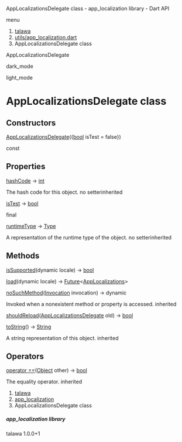 




AppLocalizationsDelegate class - app\_localization library - Dart API







menu

1. [talawa](../index.html)
2. [utils/app\_localization.dart](../file-___home_harshil_Desktop_open-source_palisadoes_talawa_lib_utils_app_localization/)
3. AppLocalizationsDelegate class

AppLocalizationsDelegate


dark\_mode

light\_mode




# AppLocalizationsDelegate class


## Constructors

[AppLocalizationsDelegate](../file-___home_harshil_Desktop_open-source_palisadoes_talawa_lib_utils_app_localization/AppLocalizationsDelegate/AppLocalizationsDelegate.html)({[bool](https://api.flutter.dev/flutter/dart-core/bool-class.html) isTest = false})

const



## Properties

[hashCode](https://api.flutter.dev/flutter/dart-core/Object/hashCode.html)
→ [int](https://api.flutter.dev/flutter/dart-core/int-class.html)

The hash code for this object.
no setterinherited

[isTest](../file-___home_harshil_Desktop_open-source_palisadoes_talawa_lib_utils_app_localization/AppLocalizationsDelegate/isTest.html)
→ [bool](https://api.flutter.dev/flutter/dart-core/bool-class.html)

final

[runtimeType](https://api.flutter.dev/flutter/dart-core/Object/runtimeType.html)
→ [Type](https://api.flutter.dev/flutter/dart-core/Type-class.html)

A representation of the runtime type of the object.
no setterinherited



## Methods

[isSupported](../file-___home_harshil_Desktop_open-source_palisadoes_talawa_lib_utils_app_localization/AppLocalizationsDelegate/isSupported.html)(dynamic locale)
→ [bool](https://api.flutter.dev/flutter/dart-core/bool-class.html)



[load](../file-___home_harshil_Desktop_open-source_palisadoes_talawa_lib_utils_app_localization/AppLocalizationsDelegate/load.html)(dynamic locale)
→ [Future](https://api.flutter.dev/flutter/dart-core/Future-class.html)<[AppLocalizations](../file-___home_harshil_Desktop_open-source_palisadoes_talawa_lib_utils_app_localization/AppLocalizations-class.html)>



[noSuchMethod](https://api.flutter.dev/flutter/dart-core/Object/noSuchMethod.html)([Invocation](https://api.flutter.dev/flutter/dart-core/Invocation-class.html) invocation)
→ dynamic


Invoked when a nonexistent method or property is accessed.
inherited

[shouldReload](../file-___home_harshil_Desktop_open-source_palisadoes_talawa_lib_utils_app_localization/AppLocalizationsDelegate/shouldReload.html)([AppLocalizationsDelegate](../file-___home_harshil_Desktop_open-source_palisadoes_talawa_lib_utils_app_localization/AppLocalizationsDelegate-class.html) old)
→ [bool](https://api.flutter.dev/flutter/dart-core/bool-class.html)



[toString](https://api.flutter.dev/flutter/dart-core/Object/toString.html)()
→ [String](https://api.flutter.dev/flutter/dart-core/String-class.html)


A string representation of this object.
inherited



## Operators

[operator ==](https://api.flutter.dev/flutter/dart-core/Object/operator_equals.html)([Object](https://api.flutter.dev/flutter/dart-core/Object-class.html) other)
→ [bool](https://api.flutter.dev/flutter/dart-core/bool-class.html)


The equality operator.
inherited



 


1. [talawa](../index.html)
2. [app\_localization](../file-___home_harshil_Desktop_open-source_palisadoes_talawa_lib_utils_app_localization/)
3. AppLocalizationsDelegate class

##### app\_localization library





talawa
1.0.0+1






